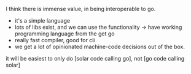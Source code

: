 I think there is immense value, in being interoperable to go.

- it's a simple language
- lots of libs exist, and we can use the functionality
  -> have working programming language from the get go
- really fast compiler, good for cli
- we get a lot of opinionated machine-code decisions out of the box.

it will be easiest to only do [solar code calling go], not [go code calling solar]
